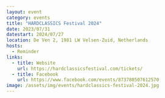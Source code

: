 ```yaml
---
layout: event
category: events
title: "HARDCLASSICS Festival 2024"
date: 2023/07/31
datestart: 2024/07/27
location: De Ven 2, 1981 LW Velsen-Zuid, Netherlands
hosts:
  - Reminder
links:
  - title: Website
    url: https://hardclassicsfestival.com/tickets/
  - title: Facebook
    url: https://www.facebook.com/events/873780507612570
image: /assets/img/events/hardclassics-festival-2024.jpg
---
```

